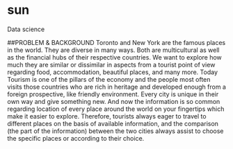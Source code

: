 # sun
Data science 

##PROBLEM & BACKGROUND 
Toronto and New York are the famous places in the world. They are diverse in many ways. Both are multicultural as well as the financial hubs of their respective countries. We want to explore how much they are similar or dissimilar in aspects from a tourist point of view regarding food, accommodation, beautiful places, and many more. Today Tourism is one of the pillars of the economy and the people most often visits those countries who are rich in heritage and developed enough from a foreign prospective, like friendly environment. Every city is unique in their own way and give something new. And now the information is so common regarding location of every place around the world on your fingertips which make it easier to explore. Therefore, tourists always eager to travel to different places on the basis of available information, and the comparison (the part of the information) between the two cities always assist to choose the specific places or according to their choice.
